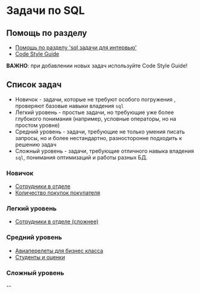 # Задачи по SQL

## Помощь по разделу

* [Помощь по разделу 'sql задачи для интервью'](./help.md)
* [Code Style Guide](./code_style.md)

**ВАЖНО**: при добавлении новых задач используйте Code Style Guide!

## Список задач

* Новичок - задачи, которые не требуют особого погружения , проверяют базовые навыки владения `sql`
* Легкий уровень - простые задачи, но требующие уже более глубокого понимания (например, условные операторы, но на простом уровне)
* Средний уровень - задачи, требующие не только умения писать запросы, но и более нестандартно, разносторонне подходить к решению задач
* Сложный уровень - задачи, требующие отличного навыка владения `sql`, понимания оптимизаций и работы разных БД.

### Новичок

* [Сотрудники в отделе](./beginner/employments.md)
* [Количество покупок покупателя](./beginner/total_price_paid_by_customer.md)

### Легкий уровень

* [Сотрудники в отделе (сложнее)](./easy/department_employee.md)

### Средний уровень

* [Авиаперелеты для бизнес класса](./flight_comfort_not_business.md)
* [Студенты и оценки](./medium/student_marks.md)

### Сложный уровень

--
